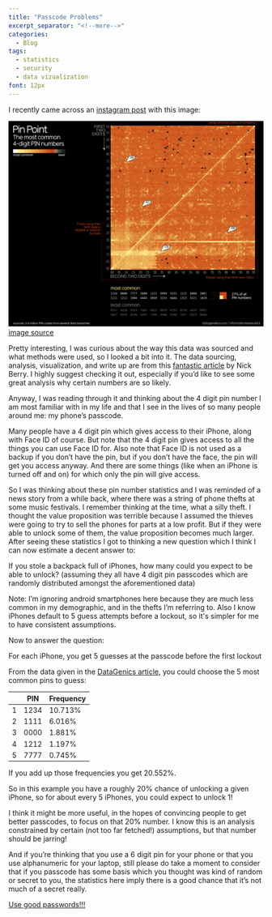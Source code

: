 ```yaml
---
title: "Passcode Problems"
excerpt_separator: "<!--more-->"
categories:
  - Blog
tags:
  - statistics
  - security
  - data vizualization
font: 12px
---
```


I recently came across an [instagram post](https://www.instagram.com/p/C6rb2_kvkHF/?igsh=MWVsZTMzMTh1eGJpaw%3D%3D&img_index=1) with this image: <!--more-->

![Heatmap Data Visualization](/assets/images/passcode_problems_images/big_pin_pic.png)
[image source](https://informationisbeautiful.net/visualizations/most-common-pin-codes/)

Pretty interesting, I was curious about the way this data was sourced and what methods were used, so I looked a bit into it. The data sourcing, analysis, visualization, and write up are from this [fantastic article](http://www.datagenetics.com/blog/september32012/index.html) by Nick Berry. I highly suggest checking it out, especially if you’d like to see some great analysis why certain numbers are so likely.

Anyway, I was reading through it and thinking about the 4 digit pin number I am most familiar with in my life and that I see in the lives of so many people around me: my phone’s passcode.

Many people have a 4 digit pin which gives access to their iPhone, along with Face ID of course. But note that the 4 digit pin gives access to all the things you can use Face ID for. Also note that Face ID is not used as a backup if you don’t have the pin, but if you don’t have the face, the pin will get you access anyway. And there are some things (like when an iPhone is turned off and on) for which only the pin will give access.

So I was thinking about these pin number statistics and I was reminded of a news story from a while back, where there was a string of phone thefts at some music festivals. I remember thinking at the time, what a silly theft. I thought the value proposition was terrible because I assumed the thieves were going to try to sell the phones for parts at a low profit. But if they were able to unlock some of them, the value proposition becomes much larger. After seeing these statistics I got to thinking a new question which I think I can now estimate a decent answer to:

If you stole a backpack full of iPhones, how many could you expect to be able to unlock? (assuming they all have 4 digit pin passcodes which are randomly distributed amongst the aforementioned data)

Note: I’m ignoring android smartphones here because they are much less common in my demographic, and in the thefts I’m referring to. Also I know iPhones default to 5 guess attempts before a lockout, so it's simpler for me to have consistent assumptions.

Now to answer the question:

For each iPhone, you get 5 guesses at the passcode before the first lockout

From the data given in the [DataGenics article](http://www.datagenetics.com/blog/september32012/index.html), you could choose the 5 most common pins to guess:

|	| PIN	| Frequency	|
|--------	| -------	| -----------------	|
| 1	| 1234	| 10.713%	|
| 2	| 1111	| 6.016%	|
| 3	| 0000	| 1.881%	|
| 4	| 1212	| 1.197%	|
| 5	| 7777	| 0.745%	|

If you add up those frequencies you get 20.552%.

So in this example you have a roughly 20% chance of unlocking a given iPhone, so for about every 5 iPhones, you could expect to unlock 1!

I think it might be more useful, in the hopes of convincing people to get better passcodes, to focus on that 20% number. I know this is an analysis constrained by certain (not too far fetched!) assumptions, but that number should be jarring!

And if you’re thinking that you use a 6 digit pin for your phone or that you use alphanumeric for your laptop, still please do take a moment to consider that if you passcode has some basis which you thought was kind of random or secret to you, the statistics here imply there is a good chance that it’s not much of a secret really.

[Use good passwords!!!](https://www.cisa.gov/secure-our-world/use-strong-passwords)
